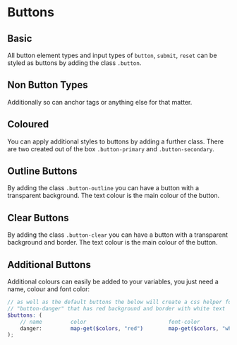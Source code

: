 # Buttons

## Basic

All button element types and input types of ``button``, ``submit``, ``reset`` can be 
styled as buttons by adding the class ``.button``.

<script async src="//jsfiddle.net/stuartaccent/10h6ap4c/embed/html,result/"></script>

## Non Button Types

Additionally so can anchor tags or anything else for that matter.

<script async src="//jsfiddle.net/stuartaccent/9u2tvrjw/embed/html,result/"></script>

## Coloured

You can apply additional styles to buttons by adding a further class. 
There are two created out of the box ``.button-primary`` and ``.button-secondary``.

<script async src="//jsfiddle.net/stuartaccent/wdhn7uo2/embed/html,result/"></script>

## Outline Buttons

By adding the class ``.button-outline`` you can have a button with a transparent background.
The text colour is the main colour of the button.

<script async src="//jsfiddle.net/stuartaccent/6a0r41hx/embed/html,result/"></script>

## Clear Buttons

By adding the class ``.button-clear`` you can have a button with a transparent background and border.
The text colour is the main colour of the button.

<script async src="//jsfiddle.net/stuartaccent/o9g246yb/embed/html,result/"></script>

## Additional Buttons

Additional colours can easily be added to your variables, you just need a name,
colour and font color:

```scss
// as well as the default buttons the below will create a css helper for 
// "button-danger" that has red background and border with white text
$buttons: (
    // name         color                          font-color
    danger:         map-get($colors, "red")        map-get($colors, "white")
);
```

